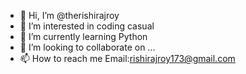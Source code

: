 - 👋 Hi, I’m @therishirajroy
- 👀 I’m interested in coding casual
- 🌱 I’m currently learning Python
- 💞️ I’m looking to collaborate on ...
- 📫 How to reach me Email:rishirajroy173@gmail.com


<!---
therishirajroy/therishirajroy is a ✨ special ✨ repository because its `README.md` (this file) appears on your GitHub profile.
You can click the Preview link to take a look at your changes.
--->
